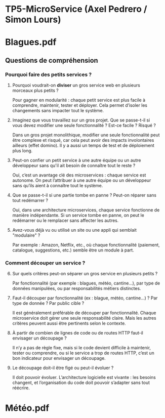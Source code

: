 # TP5-MicroService (Axel Pedrero / Simon Lours)

# Blagues.pdf

## Questions de compréhension

### Pourquoi faire des petits services ?

1. Pourquoi voudrait-on **diviser** un gros service web en plusieurs morceaux plus petits ?
   
   Pour gagner en modularité : chaque petit service est plus facile à comprendre, maintenir, tester et déployer. Cela permet d’isoler les changements sans impacter tout le système.
   
2. Imaginez que vous travaillez sur un gros projet. Que se passe-t-il si vous devez modifier une seule fonctionnalité ? Est-ce facile ? Risqué ?
   
   Dans un gros projet monolithique, modifier une seule fonctionnalité peut être complexe et risqué, car cela peut avoir des impacts involontaires ailleurs (effet domino). Il y a aussi un temps de test et de déploiement plus long.
   
3. Peut-on confier un petit service à une autre équipe ou un autre développeur sans qu'il ait besoin de connaître tout le reste ?

   Oui, c’est un avantage clé des microservices : chaque service est autonome. On peut l’attribuer à une autre équipe ou un développeur sans qu’ils aient à connaître tout le système.
   
4. Que se passe-t-il si une partie tombe en panne ? Peut-on réparer sans tout redémarrer ?

   Oui, dans une architecture microservices, chaque service fonctionne de manière indépendante. Si un service tombe en panne, on peut le redémarrer ou le remplacer sans affecter les autres.
   
5. Avez-vous déjà vu ou utilisé un site ou une appli qui semblait "modulaire" ?

    Par exemple : Amazon, Netflix, etc., où chaque fonctionnalité (paiement, catalogue, suggestions, etc.) semble être un module à part.

### Comment découper un service ?

6. Sur quels critères peut-on séparer un gros service en plusieurs petits ?

   Par fonctionnalité (par exemple : blagues, météo, cantine…), par type de données manipulées, ou par responsabilités métiers distinctes.
   
7. Faut-il découper par fonctionnalité (ex : blague, météo, cantine...) ? Par type de donnée ? Par public cible ?

   Il est généralement préférable de découper par fonctionnalité. Chaque microservice doit gérer une seule responsabilité claire. Mais les autres critères peuvent aussi être pertinents selon le contexte.
   
8. À partir de combien de lignes de code ou de routes HTTP faut-il envisager un découpage ?

     Il n’y a pas de règle fixe, mais si le code devient difficile à maintenir, tester ou comprendre, ou si le service a trop de routes HTTP, c’est un bon indicateur pour envisager un découpage.
    
9. Le découpage doit-il être figé ou peut-il évoluer ?

    Il doit pouvoir évoluer. L’architecture logicielle est vivante : les besoins changent, et l’organisation du code doit pouvoir s’adapter sans tout réécrire.


# Météo.pdf

